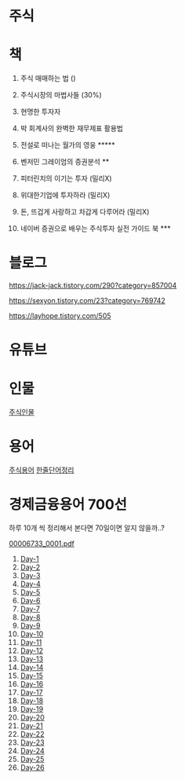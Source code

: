 # 주식

# 책

1. 주식 매매하는 법 ()

2. 주식시장의 마법사들 (30%)

3. 현명한 투자자

4. 박 회계사의 완벽한 재무제표 활용법

5. 전설로 떠나는 월가의 영웅 *****

6. 벤저민 그레이엄의 증권분석 **

7. 피터린치의 이기는 투자 (밀리X)

8. 위대한기업에 투자하라 (밀리X)

9. 돈, 뜨겁게 사랑하고 차갑게 다루어라 (밀리X)

10. 네이버 증권으로 배우는 주식투자 실전 가이드 북 ***

# 블로그

https://jack-jack.tistory.com/290?category=857004

https://sexyon.tistory.com/23?category=769742

https://layhope.tistory.com/505


# 유튜브





# 인물

[주식인물](https://github.com/kso1204/TIL/blob/main/Stock/StockPerson.md)

# 용어

[주식용어](https://github.com/kso1204/TIL/blob/main/Stock/StockWord.md)
[한줄단어정리](https://github.com/kso1204/TIL/blob/main/Stock/Word.md)

# 경제금융용어 700선 

하루 10개 씩 정리해서 본다면 70일이면 알지 않을까..?

[00006733_0001.pdf](https://github.com/kso1204/TIL/files/5746038/00006733_0001.pdf)

1. [Day-1](https://github.com/kso1204/TIL/blob/main/Stock/Day1.md)
2. [Day-2](https://github.com/kso1204/TIL/blob/main/Stock/Day2.md)
3. [Day-3](https://github.com/kso1204/TIL/blob/main/Stock/Day3.md)
4. [Day-4](https://github.com/kso1204/TIL/blob/main/Stock/Day4.md)
5. [Day-5](https://github.com/kso1204/TIL/blob/main/Stock/Day5.md)
6. [Day-6](https://github.com/kso1204/TIL/blob/main/Stock/Day6.md)
7. [Day-7](https://github.com/kso1204/TIL/blob/main/Stock/Day7.md)
8. [Day-8](https://github.com/kso1204/TIL/blob/main/Stock/Day8.md)
9. [Day-9](https://github.com/kso1204/TIL/blob/main/Stock/Day9.md)
10. [Day-10](https://github.com/kso1204/TIL/blob/main/Stock/Day10.md)
11. [Day-11](https://github.com/kso1204/TIL/blob/main/Stock/Day11.md)
12. [Day-12](https://github.com/kso1204/TIL/blob/main/Stock/Day12.md)
13. [Day-13](https://github.com/kso1204/TIL/blob/main/Stock/Day13.md)
14. [Day-14](https://github.com/kso1204/TIL/blob/main/Stock/Day14.md)
15. [Day-15](https://github.com/kso1204/TIL/blob/main/Stock/Day15.md)
16. [Day-16](https://github.com/kso1204/TIL/blob/main/Stock/Day16.md)
17. [Day-17](https://github.com/kso1204/TIL/blob/main/Stock/Day17.md)
18. [Day-18](https://github.com/kso1204/TIL/blob/main/Stock/Day18.md)
19. [Day-19](https://github.com/kso1204/TIL/blob/main/Stock/Day19.md)
20. [Day-20](https://github.com/kso1204/TIL/blob/main/Stock/Day20.md)
21. [Day-21](https://github.com/kso1204/TIL/blob/main/Stock/Day21.md)
22. [Day-22](https://github.com/kso1204/TIL/blob/main/Stock/Day22.md)
23. [Day-23](https://github.com/kso1204/TIL/blob/main/Stock/Day23.md)
24. [Day-24](https://github.com/kso1204/TIL/blob/main/Stock/Day24.md)
25. [Day-25](https://github.com/kso1204/TIL/blob/main/Stock/Day25.md)
26. [Day-26](https://github.com/kso1204/TIL/blob/main/Stock/Day26.md)
